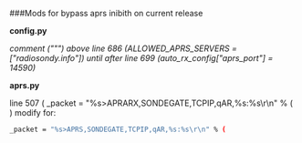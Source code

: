 
###Mods for bypass aprs inibith on current release

**config.py**

*comment (""") above line 686 (ALLOWED_APRS_SERVERS = ["radiosondy.info"]) until after line 699 (auto_rx_config["aprs_port"] = 14590)*


**aprs.py**

line 507 ( _packet = "%s>APRARX,SONDEGATE,TCPIP,qAR,%s:%s\r\n" % ( ) modify for:

~~~bash
_packet = "%s>APRS,SONDEGATE,TCPIP,qAR,%s:%s\r\n" % (

~~~